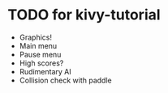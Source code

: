 # TODO for kivy-tutorial
* Graphics!
* Main menu
* Pause menu
* High scores?
* Rudimentary AI
* Collision check with paddle
